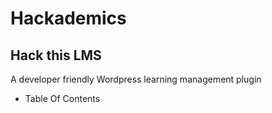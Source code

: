 # Hackademics

## Hack this LMS

A developer friendly Wordpress learning management plugin

* Table Of Contents
